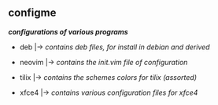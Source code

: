 ## configme

***configurations of various programs***

* deb
	|-> *contains deb files, for install in debian and derived*

* neovim
	|-> *contains the init.vim file of configuration*

* tilix
	|-> *contains the schemes colors for tilix (assorted)*

* xfce4
	|-> *contains various configuration files for xfce4*
